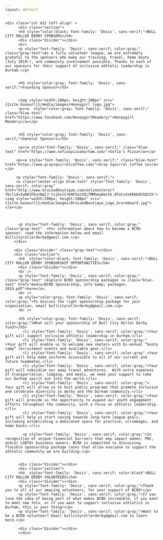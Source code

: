 ```yaml
---
layout: default
---
```



  <div  class="container">
  <div class="section">
  <div class="row">

    <div class="col m12 left-align" >
          <div class="section">
          <h4 style="color:black; font-family: 'Dosis', sans-serif;">BULL CITY ROLLER DERBY SPONSORS</h4>
          <div class="divider"></div>
          <br>
          <p style="font-family: 'Dosis', sans-serif; color:gray;" class="gray-text">As a fully volunteer league, we are extremely grateful to the sponsors who make our training, travel, home bouts (July 2019!), and community involvement possible. Thanks to each of our sponsors for their support of inclusive athletic leadership in Durham.</p>


          <h5 style="color:gray; font-family: 'Dosis', sans-serif;">Founding Sponsor</h5>


          <img style="width:100px; height:100px" src="{{site.baseurl}}/media/images/Honeygirl logo.jpg">
          <p><a  style="color:gray; font-family: 'Dosis', sans-serif;" class="blue-text" href="https://www.facebook.com/HoneygirlMeadery/">Honeygirl Meadery</a></p>


          <h5 style="color:gray; font-family: 'Dosis', sans-serif;">General Sponsors</h5>

          <p><a style="font-family: 'Dosis', sans-serif;" class="blue-text" href="https://www.sofiaspizzadurham.com/">Sofia's Pizza</a></p>

         <p><a style="font-family: 'Dosis', sans-serif;" class="blue-text" href="https://www.graysquirrelcoffee.com/">Gray Squirrel Coffee Co</a></p>

         <p style="font-family: 'Dosis', sans-serif;">
         <a class="center-align blue-text" style="font-family: 'Dosis', sans-serif; color:gray" href="http://www.bruisedboutique.com/onlinestore/?fbclid=IwAR3FDutNglJ-tzjkulCYkNF5GzSQjfMMSma8entb_8ToCsXxEKOQdV5QISk"><img style="width:200px; height:200px" src="{{site.baseurl}}/media/images/BruisedBoutique_Logo_Scoreboard.jpg"></a></p>



          <p style="font-family: 'Dosis', sans-serif; color:gray;" class="gray-text"  >For information about how to become a BCRD sponsor, read the information below and email bullcityrollerderby@gmail.com.</p>
        </div>

        <div class="divider" class="gray-text"></div>
        <div class="section">
          <h4  style="color:black; font-family: 'Dosis', sans-serif;">BULL CITY ROLLER DERBY SPONSORSHIP OPPORTUNITIES</h4>
          <div class="divider"></div>
          <br />
          <p style="font-family: 'Dosis', sans-serif; color:gray;" class="gray-text" >Explore BCRD sponsorship packages <a class="blue-text" href="media/BCRD Sponsorship, info &amp; packages, 2019.pdf">here</a>.
          <br />
          <p style="color:gray; font-family: 'Dosis', sans-serif; color:gray;">To discuss the right sponsorship package for your organization, email bullcityrollerderby@gmail.com.</p>
          <br />

          <h5 style="color:gray; font-family: 'Dosis', sans-serif; color:gray;">What will your sponsorship of Bull City Roller Derby fund?</h5>
            <li style="font-family: 'Dosis', sans-serif; color:gray;">Your gift will support inclusive athletic leadership in Durham.</li>
            <li style="font-family: 'Dosis', sans-serif; color:gray;" >Your gift will enable us to welcome new skaters with bi-annual “booty camp” recruitment events and available gear.</li>
            <li style="font-family: 'Dosis', sans-serif; color:gray" >Your gift will help make uniforms accessible to all of our current and future teammates.</li>
            <li style="font-family: 'Dosis', sans-serif; color:gray;">Your gift will subsidize our away travel adventures.  With extra expenses of transportation, lodging, and meals, we need your support to take our Durham spirit out into the world.</li>
            <li style="font-family: 'Dosis', sans-serif; color:gray;"> Your gift will allow us to host public programs that promote inclusion and celebrate diversity in derby and the Durham community.</li>
            <li style="font-family: 'Dosis', sans-serif; color:gray;">Your gift will provide us the opportunity to expand our youth engagement efforts throughout the community, with a focus on athletic leadership.</li>
            <li style="font-family: 'Dosis', sans-serif; color:gray;">Your gift will help us start saving towards long-term league goals, including establishing a dedicated space for practice, scrimmages, and home bouts.</li>

            <p style="font-family: 'Dosis', sans-serif; color:gray;">In recognition of unique financial barriers that may impact women, POC, and/or LGBTQ+ business owners, BCRD is committed to discussing flexible sponsorship package rates that allow everyone to support the athletic community we are building.</p>


          <div class="divider"></div>
          <div class="section">
          <h4  style="font-family: 'Dosis', sans-serif; color:black">BULL CITY ROLLER DERBY VOLUNTEERS</h4>
          <div class="divider"></div>
          <p style="font-family: 'Dosis', sans-serif; color:gray;">Thank you to all of our amazing volunteers, for your support of BCRD!</p>
          <p style="font-family: 'Dosis', sans-serif; color:gray;">If you love the idea of being part of what makes BCRD incredible, if you want to meet new folx, or if you want to support inclusive athletics in Durham, this is your thing!</p>
          <p style="font-family: 'Dosis', sans-serif; color:gray;">Want to be a BCRD volunteer? Email bullcityrollerderby@gmail.com to learn more.</p>

          <div class="divider"></div>
          </div>
